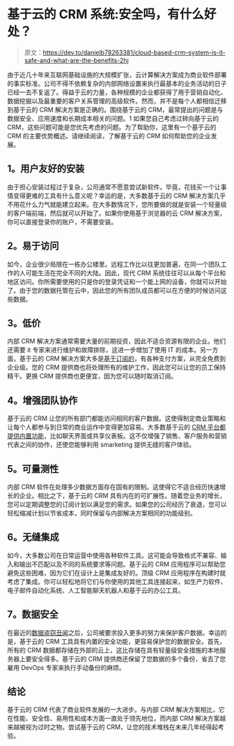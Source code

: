 # 基于云的 CRM 系统:安全吗，有什么好处？

> 原文：<https://dev.to/danielb78263381/cloud-based-crm-system-is-it-safe-and-what-are-the-benefits-2hj>

由于近几十年来互联网基础设施的大规模扩张，云计算解决方案成为商业软件部署的事实标准。公司不得不依赖复杂的内部网络设置来执行最基本的业务活动的日子已经一去不复返了。得益于云的力量，各种规模的企业都获得了用于营销自动化、数据挖掘以及最重要的客户关系管理的高级软件。然而，并不是每个人都相信迁移到基于云的 CRM 解决方案是正确的。围绕基于云的 CRM，最常提出的问题是与数据安全、应用速度和长期成本相关的问题。1
如果您自己考虑过转向基于云的 CRM，这些问题可能是您优先考虑的问题。为了帮助你，这里有一个基于云的 CRM 的主要优势概述。请继续阅读，了解基于云的 CRM 如何帮助您的企业发展。

## 1。用户友好的安装

由于担心安装过程过于复杂，公司通常不愿意尝试新软件。毕竟，花钱买一个让事情变得更难的工具有什么意义呢？幸运的是，大多数基于云的 CRM 解决方案几乎不用花什么力气就能建立起来。在大多数情况下，您所要做的就是安装一个轻量级的客户端前端，然后就可以开始了。如果你使用基于浏览器的云 CRM 解决方案，你可以直接登录你的账户，不需要安装。

## 2。易于访问

如今，企业很少局限在一栋办公楼里。远程工作比以往更加普遍，在同一个团队工作的人可能生活在完全不同的大陆。因此，现代 CRM 系统往往可以从每个平台和地区访问。你所需要使用的只是你的登录凭证和一个能上网的设备，你就可以开始了。由于您的数据托管在云中，因此您的所有团队成员都可以在方便的时候访问这些数据。

## 3。低价

内部 CRM 解决方案通常需要大量的前期投资，因此不适合资源有限的企业。他们还需要 it 专家来进行维护和故障排除，这进一步增加了使用 IT 的成本。另一方面，基于云的 CRM 解决方案大多是[基于订阅的](https://technologyadvice.com/blog/information-technology/four-advantages-of-software-as-a-service-saas-2/)，有各种支付方案，从完全免费到企业级。您的 CRM 提供商也将处理所有的维护工作，因此您可以让您的员工保持精干。更换 CRM 提供商也更便宜，因为您可以随时取消订阅。

## 4。增强团队协作

基于云的 CRM 让您的所有部门都能访问相同的客户数据。这使得制定商业策略和让每个人都参与到日常的商业运作中变得更加容易。大多数基于云的 [CRM 平台都提供内置功能](https://www.reallysimplesystems.com/blog/features-you-dont-know-about/)，比如聊天界面或共享仪表板。这不仅增强了销售、客户服务和营销代表之间的协作，还使您能够利用 smarketing 提供无缝的客户体验。

## 5。可量测性

内部 CRM 软件在处理多少数据方面存在固有的限制。这使得它不适合经历快速增长的企业。相比之下，基于云的 CRM 具有内在的可扩展性。随着您业务的增长，您可以定期调整您的订阅计划以满足您的需求。如果您的公司经历了衰退，您可以轻松缩减计划以节省成本，同时保留与内部解决方案相同的功能级别。

## 6。无缝集成

如今，大多数公司在日常运营中使用各种软件工具。这可能会导致格式不兼容、输入和输出不匹配以及不同的系统要求等问题。基于云的 CRM 应用程序可以帮助您避免这些困难，因为它们在设计上是集成友好的。顶级 CRM 应用程序在构建时就考虑了集成。你可以轻松地将它们与你使用的其他工具连接起来，如生产力软件、电子邮件自动化系统、人工智能聊天机器人和基于云的办公工具。

## 7。数据安全

在最近的[数据盗窃丑闻](https://www.csoonline.com/article/2130877/the-biggest-data-breaches-of-the-21st-century.html)之后，公司被要求投入更多的努力来保护客户数据。幸运的是，基于云的 CRM 工具具有内置的安全功能，更容易保护您的数据安全。首先，所有的 CRM 数据都存储在外部的云上，这比存储在具有轻量级安全措施的本地服务器上要安全得多。基于云的 CRM 提供商还保留了您数据的多个备份，省去了您雇用 DevOps 专家来执行手动备份的麻烦。

## 结论

基于云的 CRM 代表了商业软件发展的一大进步。与内部 CRM 解决方案相比，它在性能、安全性、易用性和成本方面一直处于领先地位，而内部 CRM 解决方案越来越被视为过时之物。尝试基于云的 CRM，让您的技术堆栈在未来几年经得起考验。